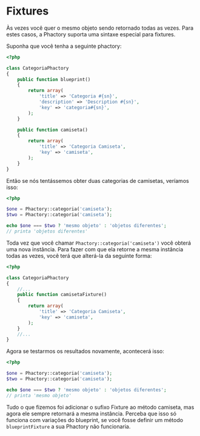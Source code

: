 # Fixtures 

Às vezes você quer o mesmo objeto sendo retornado todas as vezes. Para estes
casos, a Phactory suporta uma sintaxe especial para fixtures.

Suponha que você tenha a seguinte phactory:

```php
<?php

class CategoriaPhactory
{
    public function blueprint()
    {
        return array(
            'title' => 'Categoria #{sn}',
            'description' => 'Description #{sn}',
            'key' => 'categoria#{sn}',
        );
    }

    public function camiseta()
    {
        return array(
            'title' => 'Categoria Camiseta',
            'key' => 'camiseta',
        );
    }
}

```

Então se nós tentássemos obter duas categorias de camisetas, veríamos isso:

```php
<?php

$one = Phactory::categoria('camiseta');
$two = Phactory::categoria('camiseta');

echo $one === $two ? 'mesmo objeto' : 'objetos diferentes';
// printa 'objetos diferentes'

```

Toda vez que você chamar `Phactory::categoria('camiseta')` você obterá uma nova
instância. Para fazer com que ela retorne a mesma instância todas as vezes,
você terá que alterá-la da seguinte forma:

```php
<?php

class CategoriaPhactory
{
    //...
    public function camisetaFixture()
    {
        return array(
            'title' => 'Categoria Camiseta',
            'key' => 'camiseta',
        );
    }
    //...
}

```

Agora se testarmos os resultados novamente, acontecerá isso:

```php
<?php

$one = Phactory::categoria('camiseta');
$two = Phactory::categoria('camiseta');

echo $one === $two ? 'mesmo objeto' : 'objetos diferentes';
// printa 'mesmo objeto'

```

Tudo o que fizemos foi adicionar o sufixo Fixture ao método camiseta, mas agora
ele sempre retornará a mesma instância. Perceba que isso só funciona com variações
do blueprint, se você fosse definir um método `blueprintFixture` a sua Phactory
não funcionaria.
